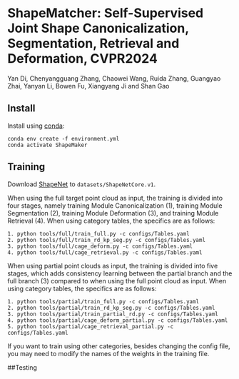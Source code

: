 # ShapeMatcher: Self-Supervised Joint Shape Canonicalization, Segmentation, Retrieval and Deformation, CVPR2024
Yan Di, Chenyangguang Zhang, Chaowei Wang, Ruida Zhang, Guangyao Zhai, Yanyan Li, Bowen Fu, Xiangyang Ji and Shan Gao

## Install

Install using [conda](https://docs.conda.io/en/latest/):
```
conda env create -f environment.yml 
conda activate ShapeMaker
```

## Training
Download [ShapeNet](https://shapenet.org/download/shapenetcore) to `datasets/ShapeNetCore.v1`.

When using the full target point cloud as input, the training is divided into four stages, namely training Module Canonicalization (1), training Module Segmentation (2), training Module Deformation (3), and training Module Retrieval (4). When using category tables, the specifics are as follows:
```
1. python tools/full/train_full.py -c configs/Tables.yaml
2. python tools/full/train_rd_kp_seg.py -c configs/Tables.yaml
3. python tools/full/cage_deform.py -c configs/Tables.yaml
4. python tools/full/cage_retrieval.py -c configs/Tables.yaml
```

When using partial point clouds as input, the training is divided into five stages, which adds consistency learning between the partial branch and the full branch (3) compared to when using the full point cloud as input. When using category tables, the specifics are as follows:
```
1. python tools/partial/train_full.py -c configs/Tables.yaml
2. python tools/partial/train_rd_kp_seg.py -c configs/Tables.yaml
3. python tools/partial/train_partial_rd.py -c configs/Tables.yaml
4. python tools/partial/cage_deform_partial.py -c configs/Tables.yaml
5. python tools/partial/cage_retrieval_partial.py -c configs/Tables.yaml
```
If you want to train using other categories, besides changing the config file, you may need to modify the names of the weights in the training file.

##Testing


